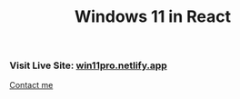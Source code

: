 <h1 align="center">Windows 11 in React</h1>
<br>



### Visit Live Site: [win11pro.netlify.app](https://win11pro.netlify.app/)

[Contact me](mailto:mubashirhasan716@gmail.com) 
